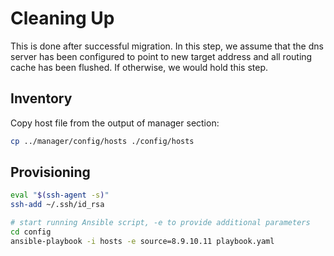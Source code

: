 # Cleaning Up

This is done after successful migration. In this step, we assume that the dns server has been configured to point to new target address and all routing cache has been flushed. If otherwise, we would hold this step.

## Inventory

Copy host file from the output of manager section:

```sh
cp ../manager/config/hosts ./config/hosts
```

## Provisioning

```sh
eval "$(ssh-agent -s)"
ssh-add ~/.ssh/id_rsa

# start running Ansible script, -e to provide additional parameters
cd config
ansible-playbook -i hosts -e source=8.9.10.11 playbook.yaml
```
